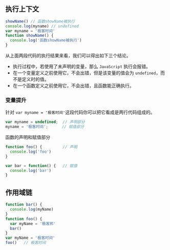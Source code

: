 ## 执行上下文
```js
showName() // 函数showName被执行
console.log(myname) // undefined
var myname = '极客时间'
function showName() {
  console.log('函数showName被执行')
}
```
从上面两段代码的执行结果来看，我们可以得出如下三个结论。
* 执行过程中，若使用了未声明的变量，那么 `JavaScript` 执行会报错。
* 在一个变量定义之前使用它，不会出错，但是该变量的值会为 `undefined`，而不是定义时的值。
* 在一个函数定义之前使用它，不会出错，且函数能正确执行。

### 变量提升 
针对 `var myname = '极客时间'`这段代码你可以把它看成是两行代码组成的。 
```js
var myname = undefined;  // 声明部分 
myname = '极客时间';      // 赋值部分 
```

函数的声明和赋值部分
```js 
function foo() {         // 声明
  console.log('foo')
}

var bar = function() {   // 赋值
  console.log('bar')
}
```


## 作用域链 

```js
function bar() {
  console.log(myName)
}
function foo() {
  var myName = '极客邦'
  bar()
}
var myName = '极客时间'
foo()   // 极客时间
```